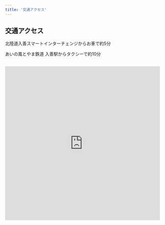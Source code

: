 ```yaml
---
title: '交通アクセス'
---
```



## 交通アクセス
北陸道入善スマートインターチェンジからお車で約5分

あいの風とやま鉄道 入善駅からタクシーで約10分

<br/>
<iframe width="100%" height="500" frameborder="0" scrolling="no" marginheight="0" marginwidth="0" 
src="https://maps.google.co.jp/maps?f=q&amp;source=s_q&amp;hl=ja&amp;geocode=&amp;q=%E5%AF%8C%E5%B1%B1%E7%9C%8C%E4%B8%8B%E6%96%B0%E5%B7%9D%E9%83%A1%E5%85%A5%E5%96%84%E7%94%BA%E4%B8%8A%E9%87%8E%EF%BC%92%EF%BC%98%EF%BC%90%EF%BC%93&amp;aq=&amp;sll=36.627041,137.265912&amp;sspn=1.818442,3.56781&amp;brcurrent=3,0x5ff7ab0c83f04829:0x7f593a2287d101ce,0,0x5ff7ab09789664bf:0xeb538955f3e095b8&amp;ie=UTF8&amp;hq=&amp;hnear=%E5%AF%8C%E5%B1%B1%E7%9C%8C%E4%B8%8B%E6%96%B0%E5%B7%9D%E9%83%A1%E5%85%A5%E5%96%84%E7%94%BA%E4%B8%8A%E9%87%8E%EF%BC%92%EF%BC%98%EF%BC%90%EF%BC%93&amp;t=m&amp;ll=36.924714,137.502394&amp;spn=0.027446,0.058365&amp;z=14&amp;iwloc=A&amp;output=embed">
</iframe>
